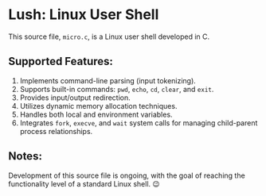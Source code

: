 # Lush: Linux User Shell

This source file, `micro.c`, is a Linux user shell developed in C.

## Supported Features:
1. Implements command-line parsing (input tokenizing).
2. Supports built-in commands: `pwd`, `echo`, `cd`, `clear`, and `exit`.
3. Provides input/output redirection.
4. Utilizes dynamic memory allocation techniques.
5. Handles both local and environment variables.
6. Integrates `fork`, `execve`, and `wait` system calls for managing child-parent process relationships.

## Notes:
Development of this source file is ongoing, with the goal of reaching the functionality level of a standard Linux shell. 😉

